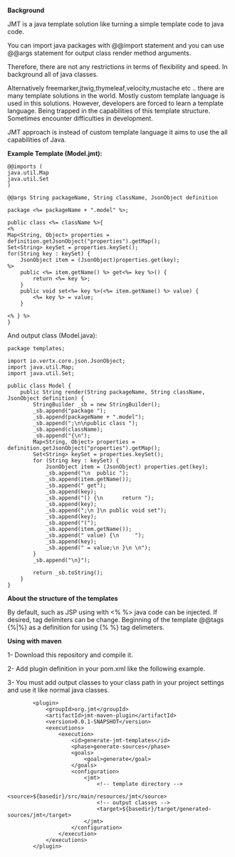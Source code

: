 **Background**

JMT is a java template solution like turning a simple template code to java code.

You can import java packages with @@import statement and you can use @@args statement for output class render method arguments.

Therefore, there are not any restrictions in terms of flexibility and speed. In background all of java classes.

Alternatively freemarker,jtwig,thymeleaf,velocity,mustache etc .. there are many template solutions in the world.
Mostly custom template language is used in this solutions.
However, developers are forced to learn a template language. Being trapped in the capabilities of this template structure. Sometimes encounter difficulties in development.

JMT approach is instead of custom template language it aims to use the all capabilities of Java.

**Example Template (Model.jmt):**

    @@imports (
    java.util.Map
    java.util.Set
    )
    
    @@args String packageName, String className, JsonObject definition
    
    package <%= packageName + ".model" %>;
    
    public class <%= className %>{
    <%
    Map<String, Object> properties = definition.getJsonObject("properties").getMap();
    Set<String> keySet = properties.keySet();
    for(String key : keySet) {
    	JsonObject item = (JsonObject)properties.get(key);
    %>
    	public <%= item.getName() %> get<%= key %>() {
    		return <%= key %>;
    	}
    	public void set<%= key %>(<%= item.getName() %> value) {
    		<%= key %> = value;
    	}
    	
    <% } %>
    }

And output class (Model.java):

    package templates;

    import io.vertx.core.json.JsonObject;
    import java.util.Map;
    import java.util.Set;

    public class Model {
        public String render(String packageName, String className, JsonObject definition) {
            StringBuilder _sb = new StringBuilder();
            _sb.append("package ");
            _sb.append(packageName + ".model");
            _sb.append(";\n\npublic class ");
            _sb.append(className);
            _sb.append("{\n");
            Map<String, Object> properties = definition.getJsonObject("properties").getMap();
            Set<String> keySet = properties.keySet();
            for (String key : keySet) {
                JsonObject item = (JsonObject) properties.get(key);
                _sb.append("\n	public ");
                _sb.append(item.getName());
                _sb.append(" get");
                _sb.append(key);
                _sb.append("() {\n		return ");
                _sb.append(key);
                _sb.append(";\n	}\n	public void set");
                _sb.append(key);
                _sb.append("(");
                _sb.append(item.getName());
                _sb.append(" value) {\n		");
                _sb.append(key);
                _sb.append(" = value;\n	}\n	\n");
            }
            _sb.append("\n}");

            return _sb.toString();
        }
    }

**About the structure of the templates**

By default, such as JSP using with <% %> java code can be injected. If desired, tag delimiters can be change. Beginning of the template @@tags {%|%} as a definition for using {% %} tag delimeters.

**Using with maven**

1- Download this repository and compile it.

2- Add plugin definition in your pom.xml like the following example.

3- You must add output classes to your class path in your project settings and use it like normal java classes.

			<plugin>
				<groupId>org.jmt</groupId>
				<artifactId>jmt-maven-plugin</artifactId>
				<version>0.0.1-SNAPSHOT</version>
				<executions>
					<execution>
						<id>generate-jmt-templates</id>
						<phase>generate-sources</phase>
						<goals>
							<goal>generate</goal>
						</goals>
						<configuration>
							<jmt>
                                <!-- template directory -->
								<source>${basedir}/src/main/resources/jmt</source>
                                <!-- output classes -->
								<target>${basedir}/target/generated-sources/jmt</target>
							</jmt>
						</configuration>
					</execution>
				</executions>
			</plugin>

